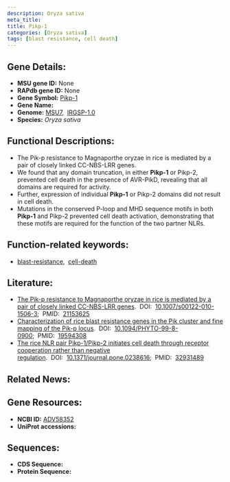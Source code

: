 ```yaml
---
description: Oryza sativa
meta_title:
title: Pikp-1
categories: [Oryza sativa]
tags: [blast resistance, cell death]
---
```


## Gene Details:
- **MSU gene ID:** None  
- **RAPdb gene ID:** None  
- **Gene Symbol:** <u>Pikp-1</u>
- **Gene Name:**
- **Genome:**  [MSU7](http://rice.uga.edu/),&nbsp;&nbsp;[IRGSP-1.0](https://rapdb.dna.affrc.go.jp/download/irgsp1.html)
- **Species:** *Oryza sativa*

## Functional Descriptions:
   - The Pik-p resistance to Magnaporthe oryzae in rice is mediated by a pair of closely linked CC-NBS-LRR genes.
   - We found that any domain truncation, in either **Pikp-1** or Pikp-2, prevented cell death in the presence of AVR-PikD, revealing that all domains are required for activity.
   - Further, expression of individual **Pikp-1** or Pikp-2 domains did not result in cell death.
   - Mutations in the conserved P-loop and MHD sequence motifs in both **Pikp-1** and Pikp-2 prevented cell death activation, demonstrating that these motifs are required for the function of the two partner NLRs.

## Function-related keywords:
   - [blast-resistance](/tags/blast-resistance/),&nbsp;&nbsp;[cell-death](/tags/cell-death/)

## Literature:
   - [The Pik-p resistance to Magnaporthe oryzae in rice is mediated by a pair of closely linked CC-NBS-LRR genes](https://www.doi.org/10.1007/s00122-010-1506-3).&nbsp;&nbsp;DOI:&nbsp;&nbsp;[10.1007/s00122-010-1506-3](https://www.doi.org/10.1007/s00122-010-1506-3);&nbsp;&nbsp;PMID:&nbsp;&nbsp;[21153625](https://pubmed.ncbi.nlm.nih.gov/21153625/)
   - [Characterization of rice blast resistance genes in the Pik cluster and fine mapping of the Pik-p locus](https://www.doi.org/10.1094/PHYTO-99-8-0900).&nbsp;&nbsp;DOI:&nbsp;&nbsp;[10.1094/PHYTO-99-8-0900](https://www.doi.org/10.1094/PHYTO-99-8-0900);&nbsp;&nbsp;PMID:&nbsp;&nbsp;[19594308](https://pubmed.ncbi.nlm.nih.gov/19594308/)
   - [The rice NLR pair Pikp-1/Pikp-2 initiates cell death through receptor cooperation rather than negative regulation](https://www.doi.org/10.1371/journal.pone.0238616).&nbsp;&nbsp;DOI:&nbsp;&nbsp;[10.1371/journal.pone.0238616](https://www.doi.org/10.1371/journal.pone.0238616);&nbsp;&nbsp;PMID:&nbsp;&nbsp;[32931489](https://pubmed.ncbi.nlm.nih.gov/32931489/)

## Related News:

## Gene Resources:
- **NCBI ID:**  [ADV58352](http://www.ncbi.nlm.nih.gov/nuccore/ADV58352)
- **UniProt accessions:** [](https://www.uniprot.org/uniprotkb//entry)

## Sequences:
- **CDS Sequence:**
- **Protein Sequence:**

